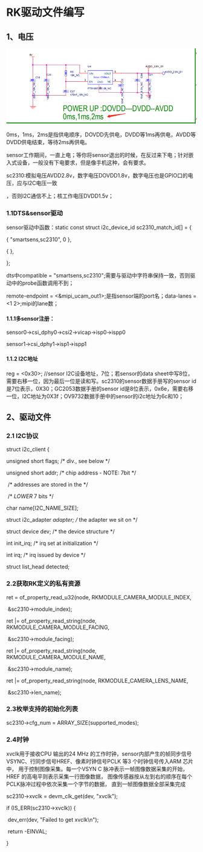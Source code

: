 # RK驱动文件编写

## 1、电压

![img](IMG/%E4%BC%81%E4%B8%9A%E5%BE%AE%E4%BF%A1%E6%88%AA%E5%9B%BE_16217694488073.png)

0ms，1ms，2ms是指供电顺序，DOVDD先供电，DVDD等1ms再供电，AVDD等DVDD供电结束，等待2ms再供电。

sensor工作期间，一直上电；等你将sensor退出的时候，在反过来下电；针对嵌入式设备，一般没有下电要求，但是像手机这种，会有要求。

sc2310:模拟电压AVDD2.8v，数字电压DOVDD1.8v，数字电压也是GPIO口的电压，应与I2C电压一致

，否则I2C通信不上；核工作电压DVDD1.5v；

### 1.1DTS&sensor驱动

sensor驱动中函数：static const struct i2c_device_id sc2310_match_id[] = {

  { "smartsens,sc2310", 0 },

  { },

};

dts中compatible = "smartsens,sc2310";需要与驱动中字符串保持一致，否则驱动中的probe函数调用不到；

remote-endpoint = <&mipi_ucam_out1>;是指sensor端的port名；data-lanes = <1 2>;mipi的lane数；

#### 1.1.1多sensor注册：

sensor0->csi_dphy0->csi2->vicap->isp0->ispp0

sensor1->csi_dphy1->isp1->ispp1

#### 1.1.2 I2C地址

reg = <0x30>; //sensor I2C设备地址，7位；若sensor的data sheet中写8位，需要右移一位，因为最后一位是读和写。sc2310的sensor数据手册写的sensor id是7位表示，0X30；GC2053数据手册的sensor id是8位表示，0x6e，需要右移一位，I2C地址为0X3f；OV9732数据手册中的sensor的i2c地址为6c和10；

## 2、驱动文件

### 2.1 I2C协议

struct i2c_client {

  unsigned short flags;    /* div., see below   */

  unsigned short addr;    /* chip address - NOTE: 7bit  */

​          /* addresses are stored in the */

​          /* _LOWER_ 7 bits    */

  char name[I2C_NAME_SIZE];

  struct i2c_adapter *adapter;  /* the adapter we sit on  */

  struct device dev;   /* the device structure   */

  int init_irq;      /* irq set at initialization  */

  int irq;      /* irq issued by device   */

  struct list_head detected;

### 2.2获取RK定义的私有资源

  ret = of_property_read_u32(node, RKMODULE_CAMERA_MODULE_INDEX,

​          &sc2310->module_index);

  ret |= of_property_read_string(node, RKMODULE_CAMERA_MODULE_FACING,

​            &sc2310->module_facing);

  ret |= of_property_read_string(node, RKMODULE_CAMERA_MODULE_NAME,

​            &sc2310->module_name);

  ret |= of_property_read_string(node, RKMODULE_CAMERA_LENS_NAME,

​            &sc2310->len_name);

### 2.3枚举支持的初始化列表

sc2310->cfg_num = ARRAY_SIZE(supported_modes);

### 2.4时钟

xvclk用于接收CPU 输出的24 MHz 的工作时钟，sensor内部产生的帧同步信号VSYNC、行同步信号HREF、像素时钟信号PCLK 等3 个时钟信号传入ARM 芯片中， 用于控制图像采集。每一个VSYN C 脉冲表示一帧图像数据采集的开始， HREF 的高电平则表示采集一行图像数据， 图像传感器按从左到右的顺序在每个PCLK脉冲过程中依次采集一个字节的数据， 直到一帧图像数据全部采集完成

sc2310->xvclk = devm_clk_get(dev, "xvclk");

  if (IS_ERR(sc2310->xvclk)) {

​    dev_err(dev, "Failed to get xvclk\n");

​    return -EINVAL;

  }









